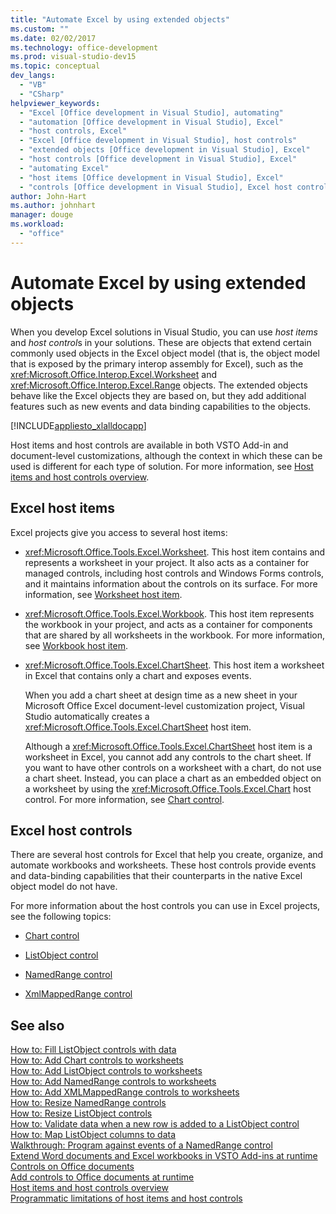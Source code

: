 ```yaml
---
title: "Automate Excel by using extended objects"
ms.custom: ""
ms.date: 02/02/2017
ms.technology: office-development
ms.prod: visual-studio-dev15
ms.topic: conceptual
dev_langs: 
  - "VB"
  - "CSharp"
helpviewer_keywords: 
  - "Excel [Office development in Visual Studio], automating"
  - "automation [Office development in Visual Studio], Excel"
  - "host controls, Excel"
  - "Excel [Office development in Visual Studio], host controls"
  - "extended objects [Office development in Visual Studio], Excel"
  - "host controls [Office development in Visual Studio], Excel"
  - "automating Excel"
  - "host items [Office development in Visual Studio], Excel"
  - "controls [Office development in Visual Studio], Excel host controls"
author: John-Hart
ms.author: johnhart
manager: douge
ms.workload: 
  - "office"
---
```

# Automate Excel by using extended objects
  When you develop Excel solutions in Visual Studio, you can use *host items* and *host control*s in your solutions. These are objects that extend certain commonly used objects in the Excel object model (that is, the object model that is exposed by the primary interop assembly for Excel), such as the <xref:Microsoft.Office.Interop.Excel.Worksheet> and <xref:Microsoft.Office.Interop.Excel.Range> objects. The extended objects behave like the Excel objects they are based on, but they add additional features such as new events and data binding capabilities to the objects.  
  
 [!INCLUDE[appliesto_xlalldocapp](../vsto/includes/appliesto-xlalldocapp-md.md)]  
  
 Host items and host controls are available in both VSTO Add-in and document-level customizations, although the context in which these can be used is different for each type of solution. For more information, see [Host items and host controls overview](../vsto/host-items-and-host-controls-overview.md).  
  
## Excel host items  
 Excel projects give you access to several host items:  
  
-   <xref:Microsoft.Office.Tools.Excel.Worksheet>. This host item contains and represents a worksheet in your project. It also acts as a container for managed controls, including host controls and Windows Forms controls, and it maintains information about the controls on its surface. For more information, see [Worksheet host item](../vsto/worksheet-host-item.md).  
  
-   <xref:Microsoft.Office.Tools.Excel.Workbook>. This host item represents the workbook in your project, and acts as a container for components that are shared by all worksheets in the workbook. For more information, see [Workbook host item](../vsto/workbook-host-item.md).  
  
-   <xref:Microsoft.Office.Tools.Excel.ChartSheet>. This host item a worksheet in Excel that contains only a chart and exposes events.  
  
     When you add a chart sheet at design time as a new sheet in your Microsoft Office Excel document-level customization project, Visual Studio automatically creates a <xref:Microsoft.Office.Tools.Excel.ChartSheet> host item.  
  
     Although a <xref:Microsoft.Office.Tools.Excel.ChartSheet> host item is a worksheet in Excel, you cannot add any controls to the chart sheet. If you want to have other controls on a worksheet with a chart, do not use a chart sheet. Instead, you can place a chart as an embedded object on a worksheet by using the <xref:Microsoft.Office.Tools.Excel.Chart> host control. For more information, see [Chart control](../vsto/chart-control.md).  
  
## Excel host controls  
 There are several host controls for Excel that help you create, organize, and automate workbooks and worksheets. These host controls provide events and data-binding capabilities that their counterparts in the native Excel object model do not have.  
  
 For more information about the host controls you can use in Excel projects, see the following topics:  
  
-   [Chart control](../vsto/chart-control.md)  
  
-   [ListObject control](../vsto/listobject-control.md)  
  
-   [NamedRange control](../vsto/namedrange-control.md)  
  
-   [XmlMappedRange control](../vsto/xmlmappedrange-control.md)  
  
## See also  
 [How to: Fill ListObject controls with data](../vsto/how-to-fill-listobject-controls-with-data.md)   
 [How to: Add Chart controls to worksheets](../vsto/how-to-add-chart-controls-to-worksheets.md)   
 [How to: Add ListObject controls to worksheets](../vsto/how-to-add-listobject-controls-to-worksheets.md)   
 [How to: Add NamedRange controls to worksheets](../vsto/how-to-add-namedrange-controls-to-worksheets.md)   
 [How to: Add XMLMappedRange controls to worksheets](../vsto/how-to-add-xmlmappedrange-controls-to-worksheets.md)   
 [How to: Resize NamedRange controls](../vsto/how-to-resize-namedrange-controls.md)   
 [How to: Resize ListObject controls](../vsto/how-to-resize-listobject-controls.md)   
 [How to: Validate data when a new row is added to a ListObject control](../vsto/how-to-validate-data-when-a-new-row-is-added-to-a-listobject-control.md)   
 [How to: Map ListObject columns to data](../vsto/how-to-map-listobject-columns-to-data.md)   
 [Walkthrough: Program against events of a NamedRange control](../vsto/walkthrough-programming-against-events-of-a-namedrange-control.md)   
 [Extend Word documents and Excel workbooks in VSTO Add-ins at runtime](../vsto/extending-word-documents-and-excel-workbooks-in-vsto-add-ins-at-run-time.md)   
 [Controls on Office documents](../vsto/controls-on-office-documents.md)   
 [Add controls to Office documents at runtime](../vsto/adding-controls-to-office-documents-at-run-time.md)   
 [Host items and host controls overview](../vsto/host-items-and-host-controls-overview.md)   
 [Programmatic limitations of host items and host controls](../vsto/programmatic-limitations-of-host-items-and-host-controls.md)  
  
  
